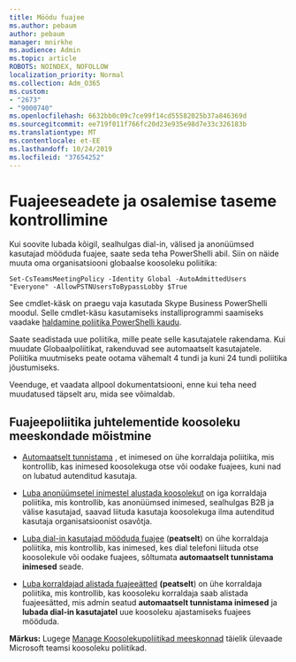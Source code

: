 ```yaml
---
title: Möödu fuajee
ms.author: pebaum
author: pebaum
manager: mnirkhe
ms.audience: Admin
ms.topic: article
ROBOTS: NOINDEX, NOFOLLOW
localization_priority: Normal
ms.collection: Adm_O365
ms.custom:
- "2673"
- "9000740"
ms.openlocfilehash: 6632bb0c09c7ce99f14cd55582025b37a846369d
ms.sourcegitcommit: ee719f011f766fc20d23e935e98d7e33c326183b
ms.translationtype: MT
ms.contentlocale: et-EE
ms.lasthandoff: 10/24/2019
ms.locfileid: "37654252"
---
```

# <a name="control-lobby-settings-and-level-of-participation"></a>Fuajeeseadete ja osalemise taseme kontrollimine

Kui soovite lubada kõigil, sealhulgas dial-in, välised ja anonüümsed kasutajad mööduda fuajee, saate seda teha PowerShelli abil. Siin on näide muuta oma organisatsiooni globaalse koosoleku poliitika:

`Set-CsTeamsMeetingPolicy -Identity Global -AutoAdmittedUsers "Everyone" -AllowPSTNUsersToBypassLobby $True`

See cmdlet-käsk on praegu vaja kasutada Skype Business PowerShelli moodul. Selle cmdlet-käsu kasutamiseks installiprogrammi saamiseks vaadake [haldamine poliitika PowerShelli kaudu](https://docs.microsoft.com/en-us/microsoftteams/teams-powershell-overview#managing-policies-via-powershell).

Saate seadistada uue poliitika, mille peate selle kasutajatele rakendama. Kui muudate Globaalpoliitikat, rakenduvad see automaatselt kasutajatele. Poliitika muutmiseks peate ootama vähemalt 4 tundi ja kuni 24 tundi poliitika jõustumiseks.

Veenduge, et vaadata allpool dokumentatsiooni, enne kui teha need muudatused täpselt aru, mida see võimaldab.

## <a name="understanding-teams-meeting-lobby-policy-controls"></a>Fuajeepoliitika juhtelementide koosoleku meeskondade mõistmine

- [Automaatselt tunnistama](https://docs.microsoft.com/microsoftteams/meeting-policies-in-teams#automatically-admit-people) , et inimesed on ühe korraldaja poliitika, mis kontrollib, kas inimesed koosolekuga otse või oodake fuajees, kuni nad on lubatud autenditud kasutaja.

- [Luba anonüümsetel inimestel alustada koosolekut](https://docs.microsoft.com/microsoftteams/meeting-policies-in-teams#allow-anonymous-people-to-start-a-meeting) on iga korraldaja poliitika, mis kontrollib, kas anonüümsed inimesed, sealhulgas B2B ja välise kasutajad, saavad liituda kasutaja koosolekuga ilma autenditud kasutaja organisatsioonist osavõtja.

- [Luba dial-in kasutajad mööduda fuajee](https://docs.microsoft.com/en-us/microsoftteams/meeting-policies-in-teams#allow-dial-in-users-to-bypass-the-lobby-coming-soon) (**peatselt**) on ühe korraldaja poliitika, mis kontrollib, kas inimesed, kes dial telefoni liituda otse koosolekule või oodake fuajees, sõltumata **automaatselt tunnistama inimesed** seade.

- [Luba korraldajad alistada fuajeeätted](https://docs.microsoft.com/microsoftteams/meeting-policies-in-teams#allow-organizers-to-override-lobby-settings-coming-soon) **(peatselt**) on ühe korraldaja poliitika, mis kontrollib, kas koosoleku korraldaja saab alistada fuajeesätted, mis admin seatud **automaatselt tunnistama inimesed** ja **lubada dial-in kasutajatel** uue koosoleku ajastamiseks fuajees mööduda.

**Märkus:** Lugege [Manage Koosolekupoliitikad meeskonnad](https://docs.microsoft.com/en-us/microsoftteams/meeting-policies-in-teams) täielik ülevaade Microsoft teamsi koosoleku poliitikad.
